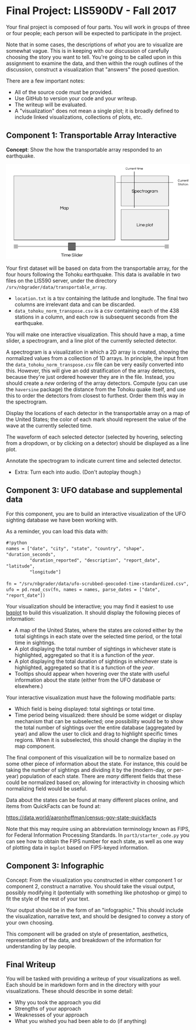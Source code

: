 # Final Project: LIS590DV - Fall 2017

Your final project is composed of four parts.  You will work in groups of three
or four people; each person will be expected to participate in the project.

Note that in some cases, the descriptions of *what* you are to visualize are
somewhat vague.  This is in keeping with our discussion of carefully choosing
the story you want to tell.  You're going to be called upon in this assignment
to examine the data, and then within the rough outlines of the discussion,
construct a visualization that "answers" the posed question.

There are a few important notes:

 * All of the source code must be provided.
 * Use GitHub to version your code and your writeup. 
 * The writeup will be evaluated.
 * A "visualization" does not mean a single plot; it is broadly defined to
   include linked visualizations, collections of plots, etc.

## Component 1: Transportable Array Interactive

**Concept**: Show the how the transportable array responded to an earthquake.

![](part1/example.png)

Your first dataset will be based on data from the transportable array, for the
four hours following the Tohoku earthquake.  This data is available in two
files on the LIS590 server, under the directory
`/srv/nbgrader/data/transportable_array`.

 * `location.txt` is a tsv containing the latitude and longitude.  The final
   two columns are irrelevant data and can be discarded.
 * `data_tohoku_norm_transpose.csv` is a csv containing each of the 438
   stations in a column, and each row is subsequent seconds from the
   earthquake.

You will make one interactive visualization.  This should have a map, a time
slider, a spectrogram, and a line plot of the currently selected detector.

A spectrogram is a visualization in which a 2D array is created, showing the
normalized values from a collection of 1D arrays.  In principle, the input from
the `data_tohoku_norm_transpose.csv` file can be very easily converted into
this.  However, this will give an odd stratification of the array detectors,
because they're just ordered however they are in the file.  Instead, you should
create a *new* ordering of the array detectors.  Compute (you can use the
`haversine` package) the distance from the Tohoku quake itself, and use this to
order the detectors from closest to furthest.  Order them this way in the
spectrogram.

Display the locations of each detector in the transportable array on a map of
the United States; the color of each mark should represent the value of the
wave at the currently selected time.

The waveform of each selected detector (selected by hovering, selecting from a
dropdown, or by clicking on a detector) should be displayed as a line plot.

Annotate the spectrogram to indicate current time and selected detector.

 * Extra: Turn each into audio.  (Don't autoplay though.)


## Component 3: UFO database and supplemental data

For this component, you are to build an interactive visualization of the UFO
sighting database we have been working with.

As a reminder, you can load this data with:

```
#!python
names = ["date", "city", "state", "country", "shape", "duration_seconds",
         "duration_reported", "description", "report_date", "latitude",
         "longitude"]

fn = "/srv/nbgrader/data/ufo-scrubbed-geocoded-time-standardized.csv",
ufo = pd.read_csv(fn, names = names, parse_dates = ["date", "report_date"])
```

Your visualization should be interactive; you may find it easiest to
use [bqplot](http://bqplot.readthedocs.org/) to build this visualization.  It
should display the following pieces of information:

 * A map of the United States, where the states are colored either by the total
   sightings in each state over the selected time period, or the total time in
   sightings.
 * A plot displaying the total number of sightings in whichever state is
   highlighted, aggregated so that it is a function of the *year*.
 * A plot displaying the total duration of sightings in whichever state is
   highlighted, aggregated so that it is a function of the *year*.
 * Tooltips should appear when hovering over the state with useful information
   about the state (either from the UFO database or elsewhere.)

Your interactive visualization must have the following modifiable parts:

 * Which field is being displayed: total sightings or total time.
 * Time period being visualized: there should be some widget or display
   mechanism that can be subselected; one possibility would be to show the
   total number of sightings over the entire database (aggregated by year) and
   allow the user to click and drag to highlight specific times regions.  When
   it is subselected, this should change the display in the map component.

The final component of this visualization will be to normalize based on some
other piece of information about the state.  For instance, this could be taking
the number of sightings and dividing it by the (modern-day, or per-year) population
of each state.  There are *many* different fields that these could be
normalized based on; allowing for interactivity in choosing which normalizing
field would be useful.

Data about the states can be found at many different places online, and items
from QuickFacts can be found at:

https://data.world/aaronhoffman/census-gov-state-quickfacts

Note that this may require using an abbreviation terminology known as FIPS, for
Federal Information Processing Standards.  In `part3/starter_code.py` you can
see how to obtain the FIPS number for each state, as well as one way of
plotting data in `bqplot` based on FIPS-keyed information.

## Component 3: Infographic 

Concept: From the visualization you constructed in either component 1 or
component 2, construct a narrative. You should take the visual output, possibly
modifying it (potentially with something like photoshop or gimp) to fit the
style of the rest of your text.

Your output should be in the form of an "infographic." This should include the
visualization, narrative text, and should be designed to convey a story of your
own choosing.

This component will be graded on style of presentation, aesthetics,
representation of the data, and breakdown of the information for understanding
by lay people.

## Final Writeup

You will be tasked with providing a writeup of your visualizations as well.
Each should be in markdown form and in the directory with your visualizations.
These should describe in some detail:

 * Why you took the approach you did
 * Strengths of your approach
 * Weaknesses of your approach
 * What you wished you had been able to do (if anything)
